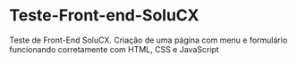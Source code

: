 # Teste-Front-end-SoluCX
Teste de Front-End SoluCX. Criação de uma página com menu e formulário funcionando corretamente com HTML, CSS e JavaScript 
